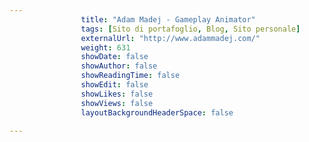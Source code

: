 ---
                title: "Adam Madej - Gameplay Animator"
                tags: [Sito di portafoglio, Blog, Sito personale]
                externalUrl: "http://www.adammadej.com/"
                weight: 631
                showDate: false
                showAuthor: false
                showReadingTime: false
                showEdit: false
                showLikes: false
                showViews: false
                layoutBackgroundHeaderSpace: false
                ---

